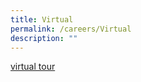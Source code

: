 ```yaml
---
title: Virtual
permalink: /careers/Virtual
description: ""
---
```

[virtual tour ](https://youtu.be/OTs-Yb35V2s)